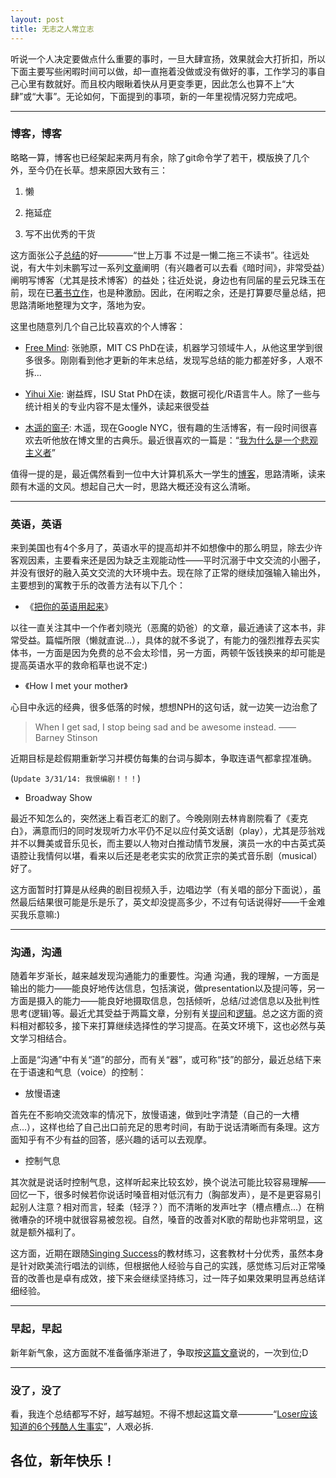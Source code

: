 ```yaml
---
layout: post
title: 无志之人常立志
---
```



听说一个人决定要做点什么重要的事时，一旦大肆宣扬，效果就会大打折扣，所以下面主要写些闲暇时间可以做，却一直拖着没做或没有做好的事，工作学习的事自己心里有数就好。而且校内眼瞅着快从月更变季更，因此怎么也算不上“大肆”或“大事”。无论如何，下面提到的事项，新的一年里视情况努力完成吧。

----------

### 博客，博客

略略一算，博客也已经架起来两月有余，除了git命令学了若干，模版换了几个外，至今仍在长草。想来原因大致有三：

1.  懒

2.  拖延症

3.  写不出优秀的干货

这方面张公子[总结][]的好————“世上万事
不过是一懒二拖三不读书”。往远处说，有大牛刘未鹏写过一系列[文章][]阐明（有兴趣者可以去看《暗时间》，非常受益）阐明写博客（尤其是技术博客）的益处；往近处说，身边也有同届的星云兄珠玉在前，现在已[著书立作][]，也是种激励。因此，在闲暇之余，还是打算要尽量总结，把思路清晰地整理为文字，落地为安。

这里也随意列几个自己比较喜欢的个人博客：

-   [Free Mind][]: 张驰原，MIT CS
    PhD在读，机器学习领域牛人，从他这里学到很多很多。刚刚看到他才更新的年末总结，发现写总结的能力都差好多，人艰不拆...

-   [Yihui Xie][]: 谢益辉，ISU Stat
    PhD在读，数据可视化/R语言牛人。除了一些与统计相关的专业内容不是太懂外，读起来很受益

-   [木遥的窗子][]: 木遥，现在Google
    NYC，很有趣的生活博客，有一段时间很喜欢去听他放在博文里的古典乐。最近很喜欢的一篇是：“[我为什么是一个悲观主义者][]”

值得一提的是，最近偶然看到一位中大计算机系大一学生的[博客][]，思路清晰，读来颇有木遥的文风。想起自己大一时，思路大概还没有这么清晰。

----------

### 英语，英语

来到美国也有4个多月了，英语水平的提高却并不如想像中的那么明显，除去少许客观因素，主要看来还是因为缺乏主观能动性——平时沉溺于中文交流的小圈子，并没有很好的融入英文交流的大环境中去。现在除了正常的继续加强输入输出外，主要想到的寓教于乐的改善方法有以下几个：

-   《[把你的英语用起来][]》

以往一直关注其中一个作者刘晓光（恶魔的奶爸）的文章，最近通读了这本书，非常受益。篇幅所限（懒就直说...），具体的就不多说了，有能力的强烈推荐去买实体书，一方面是因为免费的总不会太珍惜，另一方面，两顿午饭钱换来的却可能是提高英语水平的救命稻草也说不定:)

-   《How I met your mother》

心目中永远的经典，很多低落的时候，想想NPH的这句话，就一边笑一边治愈了

>When I get sad, I stop being sad and be awesome instead. —— Barney
Stinson

近期目标是趁假期重新学习并模仿每集的台词与脚本，争取连语气都拿捏准确。

(`Update 3/31/14: 我恨编剧！！！`)

-   Broadway Show

最近不知怎么的，突然迷上看百老汇的剧了。今晚刚刚去林肯剧院看了《麦克白》，满意而归的同时发现听力水平仍不足以应付英文话剧（play），尤其是莎翁戏并不以舞美或音乐见长，而主要以人物对白推动情节发展，演员一水的中古英式英语腔让我情何以堪，看来以后还是老老实实的欣赏正宗的美式音乐剧（musical）好了。

这方面暂时打算是从经典的剧目视频入手，边唱边学（有关唱的部分下面说），虽然最后结果很可能是乐是乐了，英文却没提高多少，不过有句话说得好——千金难买我乐意嘛:)

----------

### 沟通，沟通

随着年岁渐长，越来越发现沟通能力的重要性。沟通
沟通，我的理解，一方面是输出的能力——能良好地传达信息，包括演说，做presentation以及提问等，另一方面是摄入的能力——能良好地摄取信息，包括倾听，总结/过滤信息以及批判性思考(逻辑)等。最近尤其受益于两篇文章，分别有关[提问][]和[逻辑][]。总之这方面的资料相对都较多，接下来打算继续选择性的学习提高。在英文环境下，这也必然与英文学习相结合。

上面是“沟通”中有关“道”的部分，而有关“器”，或可称“技”的部分，最近总结下来在于语速和气息（voice）的控制：

-   放慢语速

首先在不影响交流效率的情况下，放慢语速，做到吐字清楚（自己的一大槽点...），这样也给了自己出口前充足的思考时间，有助于说话清晰而有条理。这方面知乎有不少有益的回答，感兴趣的话可以去观摩。

-   控制气息

其次就是说话时控制气息，这样听起来比较玄妙，换个说法可能比较容易理解——回忆一下，很多时候若你说话时嗓音相对低沉有力（胸部发声），是不是更容易引起别人注意？相对而言，轻柔（轻浮？）而不清晰的发声吐字（槽点槽点...）在稍微嘈杂的环境中就很容易被忽视。自然，嗓音的改善对K歌的帮助也非常明显，这就是额外福利了。

这方面，近期在跟随[Singing
Success][]的教材练习，这套教材十分优秀，虽然本身是针对欧美流行唱法的训练，但根据他人经验与自己的实践，感觉练习后对正常嗓音的改善也是卓有成效，接下来会继续坚持练习，过一阵子如果效果明显再总结详细经验。

----------

### 早起，早起

新年新气象，这方面就不准备循序渐进了，争取按[这篇文章][]说的，一次到位;D

----------

### 没了，没了

看，我连个总结都写不好，越写越短。不得不想起这篇文章————“[Loser应该知道的6个残酷人生事实][]”，人艰必拆.

## 各位，新年快乐！

  [总结]: http://www.douban.com/note/259268859/
  [文章]: http://mindhacks.cn/2009/02/15/why-you-should-start-blogging-now/
  [著书立作]: http://www.amazon.cn/图书/dp/B00FIL0F1U
  [Free Mind]: http://freemind.pluskid.org/
  [Yihui Xie]: yihui.name
  [木遥的窗子]: http://blog.farmostwood.net/
  [我为什么是一个悲观主义者]: http://blog.farmostwood.net/697.html
  [博客]: http://kexanie.info/blog/
  [把你的英语用起来]: http://www.amazon.cn/%E5%9B%BE%E4%B9%A6/dp/B00DDIKKFQ
  [提问]: http://coolshell.cn/articles/10804.html
  [逻辑]: http://article.yeeyan.org/view/65452/28581
  [Singing Success]: http://www.singingsuccess.com
  [这篇文章]: http://www.douban.com/note/234988519/
  [Loser应该知道的6个残酷人生事实]: http://www.douban.com/group/topic/36138010/
